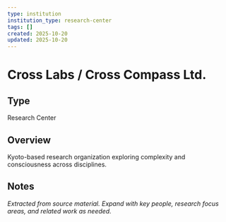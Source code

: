 ```yaml
---
type: institution
institution_type: research-center
tags: []
created: 2025-10-20
updated: 2025-10-20
---
```


# Cross Labs / Cross Compass Ltd.

## Type

Research Center

## Overview

Kyoto-based research organization exploring complexity and consciousness across disciplines.

## Notes

*Extracted from source material. Expand with key people, research focus areas, and related work as needed.*
